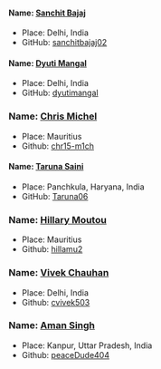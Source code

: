 #### Name: [Sanchit Bajaj](https://github.com/Sanchitbajaj02)
- Place: Delhi, India
- GitHub: [sanchitbajaj02](https://github.com/Sanchitbajaj02)

#### Name: [Dyuti Mangal](https://github.com/dyutimangal)
- Place: Delhi, India
- GitHub: [dyutimangal](https://github.com/dyutimangal)

### Name: [Chris Michel](https://github.com/chr15-m1ch)
- Place: Mauritius
- Github: [chr15-m1ch](https://github.com/chr15-m1ch)

#### Name: [Taruna Saini](https://github.com/Taruna06)
- Place: Panchkula, Haryana, India
- GitHub: [Taruna06](https://github.com/Taruna06)

### Name: [Hillary Moutou](https://github.com/hillamu2)
- Place: Mauritius
- Github: [hillamu2](https://github.com/hillamu2)

### Name: [Vivek Chauhan](https://github.com/cvivek503)
- Place: Delhi, India
- Github: [cvivek503](https://github.com/cvivek503)

### Name: [Aman Singh](https://github.com/peaceDude404)
- Place: Kanpur, Uttar Pradesh, India
- Github: [peaceDude404](https://github.com/peaceDude404)
